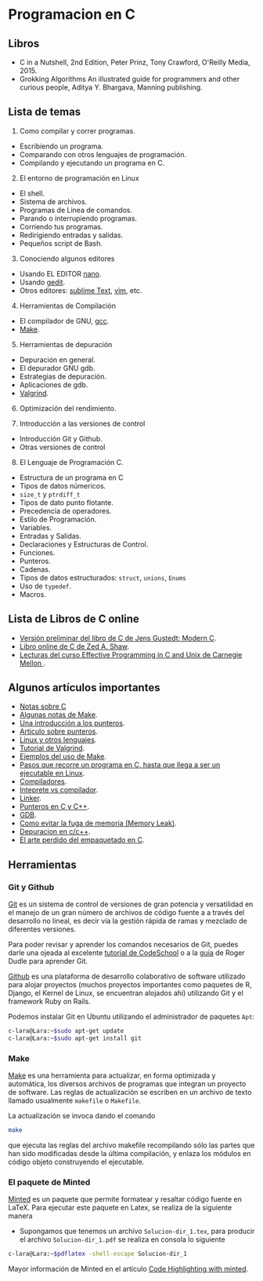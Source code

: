# Programacion en C


## Libros

 - C in a Nutshell, 2nd Edition, Peter Prinz, Tony Crawford, O'Reilly Media, 2015.
 - Grokking Algorithms An illustrated guide for programmers and other curious people, Aditya Y. Bhargava, Manning publishing.

## Lista de temas 

1. Como compilar y correr programas.
 - Escribiendo un programa.
 - Comparando con otros lenguajes de programación.
 - Compilando y ejecutando un programa en C.

2. El entorno de programación en Linux
 - El shell.
 - Sistema de archivos.
 - Programas de Linea de comandos.
 - Parando o interrupiendo programas.
 - Corriendo tus programas.
 - Redirigiendo entradas y salidas. 
 - Pequeños script de Bash.

3. Conociendo algunos editores
 - Usando EL EDITOR [nano](https://www.nanotutoriales.com/tutorial-del-editor-de-texto-nano).
 - Usando [gedit](https://help.gnome.org/users/gedit/stable/).
 - Otros editores: [sublime Text](http://www.sublimetext.com/), [vim](http://www.sromero.org/wiki/linux/aplicaciones/manual_vim), etc.

4. Herramientas de Compilación 
 - El compilador de GNU, [gcc](https://gcc.gnu.org/).
 - [Make](https://www.gnu.org/software/make/).

5. Herramientas de depuración

 - Depuración en general.
 - El depurador GNU  gdb.
 - Estrategias de depuración.
 - Aplicaciones de gdb.
 - [Valgrind](http://valgrind.org/).

6. Optimización del rendimiento.
 
7. Introducción a las versiones de control

 - Introducción Git y Github.
 - Otras versiones de control

8. El Lenguaje de Programación C.

 - Estructura de un programa en C
 - Tipos de datos númericos.
 - `size_t` y `ptrdiff_t`
 - Tipos de dato punto flotante.
 - Precedencia de operadores.
 - Estilo de Programación.
 - Variables.
 - Entradas y Salidas.
 - Declaraciones y Estructuras de Control.
 - Funciones.
 - Punteros.
 - Cadenas.
 - Tipos de datos estructurados: `struct`, `unions`, `Enums`
 - Uso de `typedef`.
 - Macros.

## Lista de Libros de C online 

- [Versión preliminar del libro de C de Jens Gustedt: Modern C](http://icube-icps.unistra.fr/img_auth.php/d/db/ModernC.pdf).
- [Libro online de C de Zed A. Shaw](http://c.learncodethehardway.org/book/).
- [Lecturas del curso Effective Programming in C and Unix de Carnegie Mellon ](https://www.cs.cmu.edu/~guna/15-123S11/).


## Algunos artículos importantes
- [Notas sobre C](http://www.cs.yale.edu/homes/aspnes/classes/223/notes.html)
- [Algunas notas de Make](http://www.cs.swarthmore.edu/~newhall/unixhelp/howto_makefiles.html).
- [Una introducción a los punteros](http://www.codeproject.com/Articles/627/A-Beginner-s-Guide-to-Pointers).
- [Articulo sobre punteros](http://bitflop.com/tutorials/pointers-in-c.html).
- [Linux y otros lenguajes](http://www.cs.swarthmore.edu/~newhall/unixlinks.html#lang).
- [Tutorial de Valgrind](http://pages.cs.wisc.edu/~bart/537/valgrind.html).
- [Ejemplos del uso de Make](http://mrbook.org/blog/tutorials/make/).
- [Pasos que recorre un  programa en C, hasta que llega a ser un ejecutable en Linux](http://www.thegeekstuff.com/2011/10/c-program-to-an-executable/).
- [Compiladores](https://msdn.microsoft.com/en-us/magazine/dn904673.aspx).
- [Inteprete vs compilador](http://techwelkin.com/compiler-vs-interpreter).
- [Linker](http://www.lurklurk.org/linkers/linkers.html).
- [Punteros en C y C++](http://www.augustcouncil.com/~tgibson/tutorial/ptr.html).
- [GDB](http://www.thegeekstuff.com/2014/03/few-gdb-commands/).
- [Como evitar la fuga de memoria (Memory Leak)](https://mousomer.wordpress.com/2010/11/03/simple-rules-to-avoid-memory-leaks-in-c/).
- [Depuracion en c/c++](http://www.cs.yale.edu/homes/aspnes/pinewiki/C%282f%29Debugging.html).
- [El arte perdido del empaquetado en C](http://www.catb.org/esr/structure-packing/).

## Herramientas 

### Git y Github

[Git](https://git-scm.com/) es un sistema de control de versiones de gran potencia y versatilidad en el manejo de un gran número de archivos de  código fuente a a través del desarrollo no lineal, es decir vía la gestión rápida de ramas y mezclado de diferentes versiones.

Para poder revisar y aprender los comandos necesarios de Git, puedes darle una ojeada al excelente [tutorial de CodeSchool](https://try.github.io/levels/1/challenges/1) o a la [guía](http://rogerdudler.github.io/git-guide/index.es.html) de Roger Dudle para aprender  Git.

[Github](https://github.com/) es una plataforma de desarrollo colaborativo de software utilizado para alojar proyectos (muchos proyectos importantes como paquetes de R, Django, el Kernel de Linux, se encuentran alojados ahí) utilizando Git y el framework Ruby on Rails.

Podemos instalar Git en Ubuntu utilizando el administrador de paquetes `Apt`:

```bash
c-lara@Lara:~$sudo apt-get update
c-lara@Lara:~$sudo apt-get install git
```

### Make

 [Make](https://www.gnu.org/software/make/)  es una herramienta para actualizar, en forma optimizada y automática, los diversos archivos de programas que integran un proyecto de software. Las reglas de actualización se escriben en un archivo de texto llamado usualmente `makefile` o `Makefile`. 
 
 La actualización se invoca dando el comando
 ```bash
 make
 ```
 
que ejecuta las reglas del archivo makefile recompilando sólo las partes que han sido modificadas desde la última compilación, y enlaza los módulos en código objeto construyendo el ejecutable.


### El paquete de Minted

[Minted](https://www.ctan.org/pkg/minted) es un paquete que permite formatear y resaltar código fuente en LaTeX. Para ejecutar 
este paquete en Latex, se realiza de la siguiente manera

* Supongamos que tenemos un archivo `Solucion-dir_1.tex`, para producir el archivo `Solucion-dir_1.pdf` se realiza en consola lo siguiente

```bash
c-lara@Lara:~$pdflatex -shell-escape Solucion-dir_1
```
Mayor información de Minted en el artículo [Code Highlighting with minted](https://www.sharelatex.com/learn/Code_Highlighting_with_minted).


